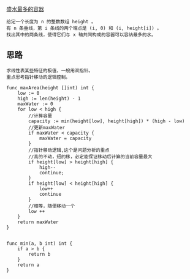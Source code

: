 [盛水最多的容器](https://leetcode-cn.com/problems/container-with-most-water/)

    给定一个长度为 n 的整数数组 height 。
    有 n 条垂线，第 i 条线的两个端点是 (i, 0) 和 (i, height[i]) 。 
    找出其中的两条线，使得它们与 x 轴共同构成的容器可以容纳最多的水。
## 思路
    求线性表某些特征的极值，一般用双指针。
    重点思考指针移动的逻辑控制。
```
func maxArea(height []int) int {
    low := 0
    high := len(height) - 1
    maxWater := 0
    for low < high {
        //计算容量
        capacity := min(height[low], height[high]) * (high - low)
        //更新maxWater
        if maxWater < capacity {
            maxWater = capacity
        }
        //指针移动逻辑,这个是问题分析的重点
        //高的不动，短的移，必定能保证移动后计算的当前容量最大
        if height[low] > height[high] {
            high--
            continue;
        }
        if height[low] < height[high] {
            low++
            continue
        }
        //相等，随便移动一个
        low ++
    }
    return maxWater
}


func min(a, b int) int {
    if a > b {
        return b
    }
    return a
}
```